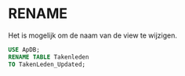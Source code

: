 # RENAME

Het is mogelijk om de naam van de view te wijzigen.

```sql
USE ApDB;
RENAME TABLE Takenleden
TO TakenLeden_Updated;
```
